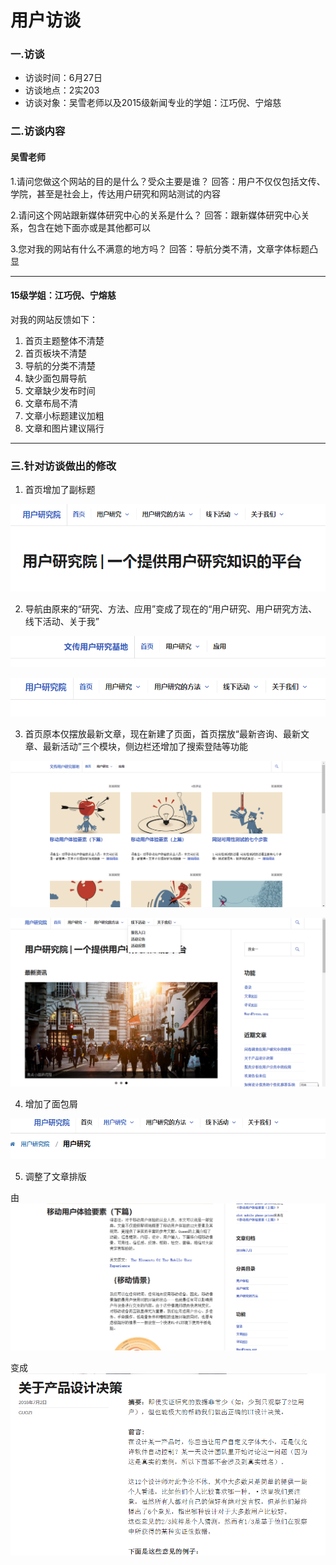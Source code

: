 # 用户访谈
### 一.访谈
* 访谈时间：6月27日
* 访谈地点：2实203
* 访谈对象：吴雪老师以及2015级新闻专业的学姐：江巧倪、宁熔慈

### 二.访谈内容
#### 吴雪老师
1.请问您做这个网站的目的是什么？受众主要是谁？
回答：用户不仅仅包括文传、学院，甚至是社会上，传达用户研究和网站测试的内容

2.请问这个网站跟新媒体研究中心的关系是什么？
回答：跟新媒体研究中心关系，包含在她下面亦或是其他都可以

3.您对我的网站有什么不满意的地方吗？
回答：导航分类不清，文章字体标题凸显

***
#### 15级学姐：江巧倪、宁熔慈
对我的网站反馈如下：
1. 首页主题整体不清楚
2. 首页板块不清楚
3. 导航的分类不清楚
4. 缺少面包屑导航
5. 文章缺少发布时间
6. 文章布局不清
7. 文章小标题建议加粗
8. 文章和图片建议隔行

***
### 三.针对访谈做出的修改
1. 首页增加了副标题

![shouye](https://github.com/KOUJII/website/blob/master/%E5%9B%BE%E7%89%87/%E5%8F%A3%E5%8F%B7.PNG)

2. 导航由原来的“研究、方法、应用”变成了现在的“用户研究、用户研究方法、线下活动、关于我”

![yiqian](https://github.com/KOUJII/website/blob/master/%E5%9B%BE%E7%89%87/%E4%BB%A5%E5%89%8D%20%E5%AF%BC%E8%88%AA.jpg)

![xianzai](https://github.com/KOUJII/website/blob/master/%E5%9B%BE%E7%89%87/%E5%AF%BC%E8%88%AA.PNG)

3. 首页原本仅摆放最新文章，现在新建了页面，首页摆放“最新咨询、最新文章、最新活动”三个模块，侧边栏还增加了搜索登陆等功能

![yiqian](https://github.com/KOUJII/website/blob/master/%E5%9B%BE%E7%89%87/%E9%A6%96%E9%A1%B5%E4%BB%A5%E5%89%8D.jpg)

![xianzai](https://github.com/KOUJII/website/blob/master/%E5%9B%BE%E7%89%87/vv.PNG)

4. 增加了面包屑

![mianbaoxie](https://github.com/KOUJII/website/blob/master/%E5%9B%BE%E7%89%87/%E9%9D%A2%E5%8C%85%E5%B1%91.PNG)

5. 调整了文章排版

由![xianqian](https://github.com/KOUJII/website/blob/master/%E5%9B%BE%E7%89%87/%E4%BB%A5%E5%89%8D%E5%86%85%E9%A1%B5.jpg)

变成![paiban](https://github.com/KOUJII/website/blob/master/%E5%9B%BE%E7%89%87/%E6%96%87%E7%AB%A0.PNG)
